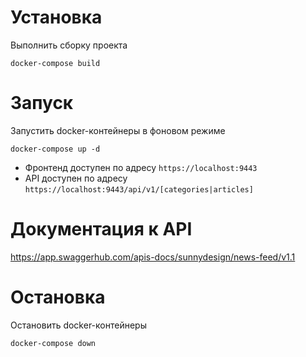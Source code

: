 # Установка

Выполнить сборку проекта 
```
docker-compose build
```

# Запуск
Запустить docker-контейнеры в фоновом режиме
```
docker-compose up -d
```

- Фронтенд доступен по адресу `https://localhost:9443`
- API доступен по адресу `https://localhost:9443/api/v1/[categories|articles]`

# Документация к API
https://app.swaggerhub.com/apis-docs/sunnydesign/news-feed/v1.1

# Остановка
Остановить docker-контейнеры
```
docker-compose down
```